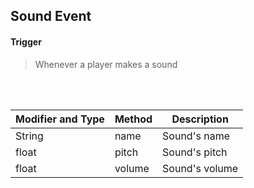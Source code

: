 ## Sound Event


#### Trigger
> Whenever a player makes a sound
<br>
<br>



Modifier and Type | Method | Description
------- | ------------- | -------------------------------------------------------------
String | name | Sound's name
float | pitch | Sound's pitch
float | volume | Sound's volume
